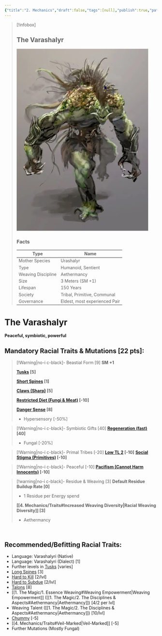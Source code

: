 ```yaml
---
{"title":"2. Mechanics","draft":false,"tags":[null],"publish":true,"path":"2. The Races/7. The Varashalyr/2. Mechanics.md","permalink":"/2-the-races/7-the-varashalyr/2-mechanics/","PassFrontmatter":true}
---
```


> [!infobox]
> 
> 
> ## **The Varashalyr**
> 
> ![The Varashalyr.webp](../../The%20Varashalyr.webp)
>
> ### Facts
> 
> | Type | Name |
> | --- | --- |
> | Mother Species | Urashalyr |
> | Type | Humanoid, Sentient |
> | Weaving Discipline | Aethermancy |
> | Size | 3 Meters (SM +1)
> | Lifespan | 150 Years |
> | Society | Tribal, Primitive, Communal |
> | Governance | Eldest, most experienced Pair |

# **The Varashalyr**
**Peaceful, symbiotic, powerful**
<br>

## Mandatory Racial Traits & Mutations [22 pts]:

> [!Warning|no-i c-black]- Beastial Form [9]
> **SM +1**
> 
> **[Tusks](https://gurps.fandom.com/wiki/Striker) [5]**
>
> **[Short Spines](https://gurps.fandom.com/wiki/Spines) [1]**
> 
> **[Claws (Sharp)](https://gurps.fandom.com/wiki/Claws) [5]**
> 
> **[Restricted Diet (Fungi & Meat)](https://gurps.fandom.com/wiki/Restricted_Diet) [-10]**
> 
> **[Danger Sense](https://gurps.fandom.com/wiki/Danger_Sense) [8]**
> - Hypersensory [-50%]
>

> [!Warning|no-i c-black]- Symbiotic Gifts [40]
> **[Regeneration (fast)](https://gurps.fandom.com/wiki/Regeneration) [40]**
> - Fungal [-20%]
> 

> [!Warning|no-i c-black]- Primal Tribes [-20]
> **[Low TL 2](https://gurps.fandom.com/wiki/Low_TL) [-10]**
> **[Social Stigma (Primitives)](https://gurps.fandom.com/wiki/Social_Stigma) [-10]**
>

> [!Warning|no-i c-black]- Peaceful [-10]
> **[Pacifism (Cannot Harm Innocents)](https://gurps.fandom.com/wiki/Pacifism) [-10]**

> [!warning|no-i c-black]- Residue & Weaving [3]
> **Default Residue Buildup Rate [0]**
> - 1 Residue per Energy spend
> 
> **[[4. Mechanics/Traits#Increased Weaving Diversity\|Racial Weaving Diversity]] [3]**
> - Aethermancy
>

<br>

## Recommended/Befitting Racial Traits:
- Language: Varashalyri (Native)
- Language: Varashalyri (Dialect) [1]
- Further levels in [Tusks](https://gurps.fandom.com/wiki/Striker) [varies]
- [Long Spines](https://gurps.fandom.com/wiki/Spines) [3]
- [Hard to Kill](https://gurps.fandom.com/wiki/Hard_to_Kill) [2/lvl]
- [Hard to Subdue](https://gurps.fandom.com/wiki/Hard_to_Subdue) [2/lvl]
- [Talons](https://gurps.fandom.com/wiki/Claws) [8]
- [[1. The Magic/1. Essence Weaving#Weaving Empowerment\|Weaving Empowerment]] ([[1. The Magic/2. The Disciplines & Aspects#Aethermancy\|Aethermancy]]) [4/2 per lvl]
- Weaving Talent ([[1. The Magic/2. The Disciplines & Aspects#Aethermancy\|Aethermancy]]) [10/lvl]
- [Chummy](https://gurps.fandom.com/wiki/Chummy) [-5]
- [[4. Mechanics/Traits#Veil-Marked\|Veil-Marked]] [-5]
- Further Mutations (Mostly Fungal)

<br>